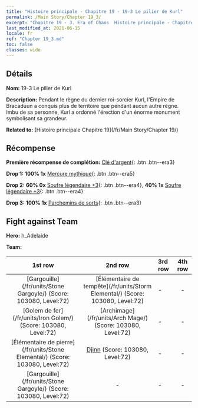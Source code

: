 ```yaml
---
title: "Histoire principale - Chapitre 19 - 19-3 Le pilier de Kurl"
permalink: /Main Story/Chapter 19_3/
excerpt: "Chapitre 19 - 3. Era of Chaos  Histoire principale - Chapitre 19_3. 19-3 Le pilier de Kurl"
last_modified_at: 2021-06-15
locale: fr
ref: "Chapter 19_3.md"
toc: false
classes: wide
---
```


## Détails

 **Nom:** 19-3 Le pilier de Kurl

 **Description:** Pendant le règne du dernier roi-sorcier Kurl, l'Empire de Bracaduun a conquis plus de territoire que pendant aucun autre règne. Imbu de sa personne, Kurl a ordonné l'érection d'un énorme monument symbolisant sa grandeur.

 **Related to:** [Histoire principale Chapitre 19](/fr/Main Story/Chapter 19/)

## Récompense

 **Première récompense de complétion:** [Clé d'argent](/ItemsFR/con_693/){: .btn .btn--era3}

 **Drop 1:** **100% 1x** [Mercure mythique](/ItemsFR/mat_63/){: .btn .btn--era5}

 **Drop 2:** **60% 0x** [Soufre légendaire +3](/ItemsFR/mat_57/){: .btn .btn--era4}, **40% 1x** [Soufre légendaire +3](/ItemsFR/mat_57/){: .btn .btn--era4}

 **Drop 3:** **100% 1x** [Parchemins de sorts](/ItemsFR/con_694/){: .btn .btn--era3}


## Fight against Team
 **Hero:** h_Adelaide

 **Team:**


  | 1st row | 2nd row | 3rd row | 4th row |
  |:----:|:----:|:----|:----:|
  | [Gargouille](/fr/units/Stone Gargoyle/) (Score: 103080, Level:72)  | [Élémentaire de tempête](/fr/units/Storm Elemental/) (Score: 103080, Level:72)  | - | - |
  | [Golem de fer](/fr/units/Iron Golem/) (Score: 103080, Level:72)  | [Archimage](/fr/units/Arch Mage/) (Score: 103080, Level:72)  | - | - |
  | [Élémentaire de pierre](/fr/units/Stone Elemental/) (Score: 103080, Level:72)  | [Djinn](/fr/units/Genie/) (Score: 103080, Level:72)  | - | - |
  | [Gargouille](/fr/units/Stone Gargoyle/) (Score: 103080, Level:72)  | - | - | - |


